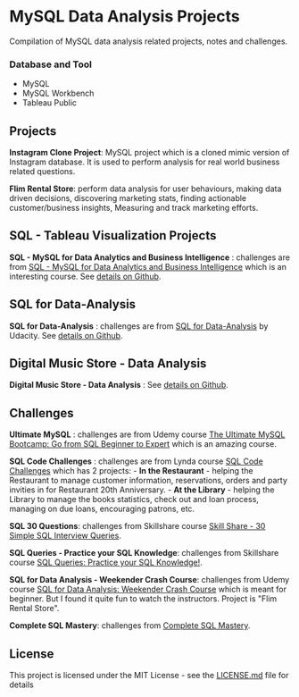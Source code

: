 # MySQL Data Analysis Projects
Compilation of MySQL data analysis related projects, notes and challenges.

### Database and Tool
+ MySQL
+ MySQL Workbench
+ Tableau Public

## Projects
**Instagram Clone Project**: MySQL project which is a cloned mimic version of Instagram database. It is used to perform analysis for real world business related questions.

**Flim Rental Store**: perform data analysis for user behaviours, making data driven decisions, discovering marketing stats, finding actionable customer/business insights, Measuring and track marketing efforts.

## SQL - Tableau Visualization Projects
**SQL - MySQL for Data Analytics and Business Intelligence** : challenges are from [SQL - MySQL for Data Analytics and Business Intelligence](https://www.udemy.com/course/sql-mysql-for-data-analytics-and-business-intelligence/) which is an interesting course. See [details on Github](https://github.com/ptyadana/sql-tableau-data-analysis-visualization-projects).

## SQL for Data-Analysis
**SQL for Data-Analysis** : challenges are from [SQL for Data-Analysis](https://www.udacity.com/course/sql-for-data-analysis--ud198) by Udacity. See [details on Github](https://github.com/ptyadana/SQL-for-Data-Analysis).

## Digital Music Store - Data Analysis
**Digital Music Store - Data Analysis** : See [details on Github](https://github.com/ptyadana/Data-Analysis-for-Digital-Music-Store).

## Challenges
**Ultimate MySQL** : challenges are from Udemy course [The Ultimate MySQL Bootcamp: Go from SQL Beginner to Expert](https://www.udemy.com/course/the-ultimate-mysql-bootcamp-go-from-sql-beginner-to-expert/) which is an amazing course.

**SQL Code Challenges** : challenges are from Lynda course [SQL Code Challenges](https://www.lynda.com/SQL-tutorials/SQL-Code-Challenges/2825725-2.html) which has 2 projects:
    - **In the Restaurant** - helping the Restaurant to manage customer information, reservations, orders and party invities in for Restaurant 20th Anniversary.
	- **At the Library** - helping the Library to manage the books statistics, check out and loan process, managing on due loans, encouraging patrons, etc.
	
**SQL 30 Questions**: challenges from Skillshare course [Skill Share - 30 Simple SQL Interview Queries](https://www.skillshare.com/classes/SQL-Interview-30-Simple-SQL-Interview-Queries-in-2019/809081836).

**SQL Queries - Practice your SQL Knowledge**: challenges from Skillshare course [SQL Queries: Practice your SQL Knowledge!](https://www.skillshare.com/classes/SQL-Queries-Practice-your-SQL-Knowledge/465058562).

**SQL for Data Analysis - Weekender Crash Course**: challenges from Udemy course [SQL for Data Analysis: Weekender Crash Course](https://www.udemy.com/course/sql-for-newbs/) which is meant for beginner. But I found it quite fun to watch the instructors. Project is "Flim Rental Store".

**Complete SQL Mastery**: challenges from [Complete SQL Mastery](https://codewithmosh.com/p/complete-sql-mastery).

## License
This project is licensed under the MIT License - see the [LICENSE.md](LICENSE.md) file for details